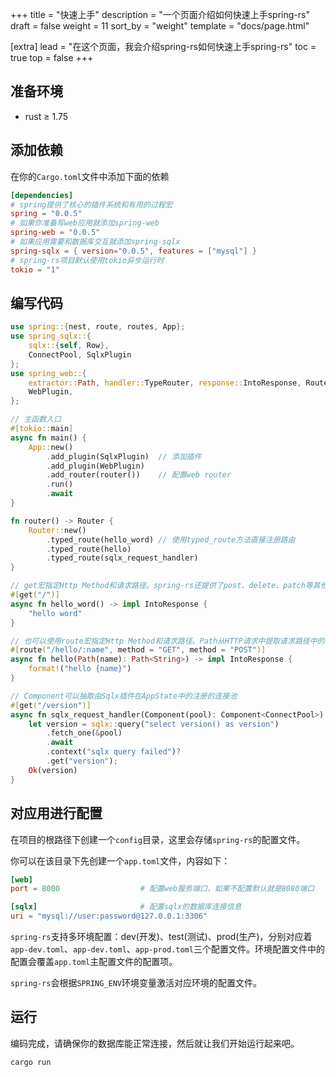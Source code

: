 +++
title = "快速上手"
description = "一个页面介绍如何快速上手spring-rs"
draft = false
weight = 11
sort_by = "weight"
template = "docs/page.html"

[extra]
lead = "在这个页面，我会介绍spring-rs如何快速上手spring-rs"
toc = true
top = false
+++

## 准备环境

* rust ≥ 1.75

## 添加依赖

在你的`Cargo.toml`文件中添加下面的依赖

```toml
[dependencies]
# spring提供了核心的插件系统和有用的过程宏
spring = "0.0.5"
# 如果你准备写web应用就添加spring-web
spring-web = "0.0.5"
# 如果应用需要和数据库交互就添加spring-sqlx
spring-sqlx = { version="0.0.5", features = ["mysql"] }
# spring-rs项目默认使用tokio异步运行时
tokio = "1"
```

## 编写代码

```rust
use spring::{nest, route, routes, App};
use spring_sqlx::{
    sqlx::{self, Row},
    ConnectPool, SqlxPlugin
};
use spring_web::{
    extractor::Path, handler::TypeRouter, response::IntoResponse, Router, WebConfigurator,
    WebPlugin,
};

// 主函数入口
#[tokio::main]
async fn main() {
    App::new()
        .add_plugin(SqlxPlugin)  // 添加插件
        .add_plugin(WebPlugin)
        .add_router(router())    // 配置web router
        .run()
        .await
}

fn router() -> Router {
    Router::new()
        .typed_route(hello_word) // 使用typed_route方法直接注册路由
        .typed_route(hello)
        .typed_route(sqlx_request_handler)
}

// get宏指定Http Method和请求路径。spring-rs还提供了post、delete、patch等其他标准http method宏
#[get("/")]
async fn hello_word() -> impl IntoResponse {
    "hello word"
}

// 也可以使用route宏指定Http Method和请求路径。Path从HTTP请求中提取请求路径中的参数
#[route("/hello/:name", method = "GET", method = "POST")]
async fn hello(Path(name): Path<String>) -> impl IntoResponse {
    format!("hello {name}")
}

// Component可以抽取由Sqlx插件在AppState中的注册的连接池
#[get("/version")]
async fn sqlx_request_handler(Component(pool): Component<ConnectPool>) -> Result<String> {
    let version = sqlx::query("select version() as version")
        .fetch_one(&pool)
        .await
        .context("sqlx query failed")?
        .get("version");
    Ok(version)
}
```

## 对应用进行配置

在项目的根路径下创建一个`config`目录，这里会存储`spring-rs`的配置文件。

你可以在该目录下先创建一个`app.toml`文件，内容如下：

```toml
[web]
port = 8000                  # 配置web服务端口，如果不配置默认就是8080端口

[sqlx]                       # 配置sqlx的数据库连接信息
uri = "mysql://user:password@127.0.0.1:3306"
```

`spring-rs`支持多环境配置：dev(开发)、test(测试)、prod(生产)，分别对应着`app-dev.toml`、`app-dev.toml`、`app-prod.toml`三个配置文件。环境配置文件中的配置会覆盖`app.toml`主配置文件的配置项。

`spring-rs`会根据`SPRING_ENV`环境变量激活对应环境的配置文件。

## 运行

编码完成，请确保你的数据库能正常连接，然后就让我们开始运行起来吧。

```sh
cargo run
```


